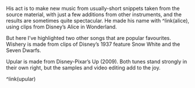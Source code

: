 His act is to make new music from usually-short snippets taken from the source material, with just a few additions from other instruments, and the results are sometimes quite spectacular. He made his name with ^link(alice), using clips from Disney’s Alice in Wonderland.

But here I’ve highlighted two other songs that are popular favourites.  Wishery is made from clips of Disney’s 1937 feature Snow White and the Seven Dwarfs.

Upular is made from Disney-Pixar’s Up (2009). Both tunes stand strongly in their own right, but the samples and video editing add to the joy.

^link(upular)
